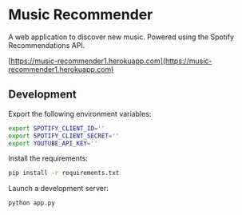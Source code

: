 # Music Recommender

A web application to discover new music. Powered using the Spotify Recommendations API.

[https://music-recommender1.herokuapp.com](https://music-recommender1.herokuapp.com)

## Development

Export the following environment variables:

``` bash
export SPOTIFY_CLIENT_ID=''
export SPOTIFY_CLIENT_SECRET=''
export YOUTUBE_API_KEY=''
```

Install the requirements:

``` bash
pip install -r requirements.txt
```

Launch a development server:

``` bash
python app.py
```
